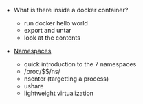 
- What is there inside a docker container?
  - run docker hello world
  - export and untar
  - look at the contents

- [Namespaces](https://www.youtube.com/watch?v=0kJPa-1FuoI)
    - quick introduction to the 7 namespaces
    - /proc/$$/ns/
    - nsenter (targetting a process)
    - ushare
    - lightweight virtualization
    
